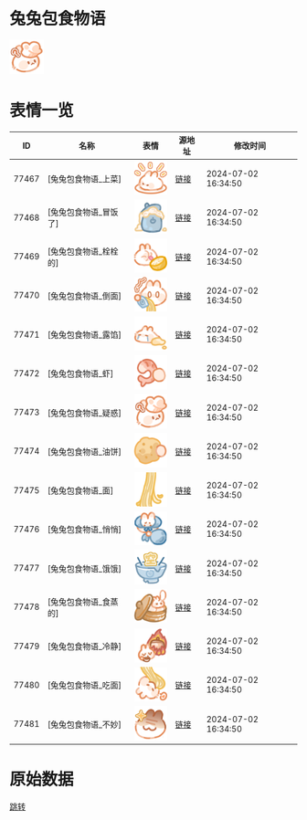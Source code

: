 # 兔兔包食物语

<img src="./cover.png" height="60" alt="cover" />

# 表情一览

|ID|名称|表情|源地址|修改时间|
|----|----|----|----|----|
|77467|[兔兔包食物语_上菜]|<img src="./pic/077467_%5B兔兔包食物语_上菜%5D.png" height="60" alt="上菜"/>|[链接](https://i0.hdslb.com/bfs/garb/b03a93d2dd3905f3880d2254460913121bbf55fc.png)|2024-07-02 16:34:50|
|77468|[兔兔包食物语_冒饭了]|<img src="./pic/077468_%5B兔兔包食物语_冒饭了%5D.png" height="60" alt="冒饭了"/>|[链接](https://i0.hdslb.com/bfs/garb/26877a091119b155ab008003896abf142755e58f.png)|2024-07-02 16:34:50|
|77469|[兔兔包食物语_栓栓的]|<img src="./pic/077469_%5B兔兔包食物语_栓栓的%5D.png" height="60" alt="栓栓的"/>|[链接](https://i0.hdslb.com/bfs/garb/20ea8574049cc9c95e62a1ddb895718f6fc3d29d.png)|2024-07-02 16:34:50|
|77470|[兔兔包食物语_倒面]|<img src="./pic/077470_%5B兔兔包食物语_倒面%5D.png" height="60" alt="倒面"/>|[链接](https://i0.hdslb.com/bfs/garb/75344fb7bd7a8b97ea823b5e273a5f96caaf5ad4.png)|2024-07-02 16:34:50|
|77471|[兔兔包食物语_露馅]|<img src="./pic/077471_%5B兔兔包食物语_露馅%5D.png" height="60" alt="露馅"/>|[链接](https://i0.hdslb.com/bfs/garb/be87c35036a407758c482ea41bbcfd676f5717b0.png)|2024-07-02 16:34:50|
|77472|[兔兔包食物语_虾]|<img src="./pic/077472_%5B兔兔包食物语_虾%5D.png" height="60" alt="虾"/>|[链接](https://i0.hdslb.com/bfs/garb/64595c37857d2ebf206e2c003db6d9a35ccc8240.png)|2024-07-02 16:34:50|
|77473|[兔兔包食物语_疑惑]|<img src="./pic/077473_%5B兔兔包食物语_疑惑%5D.png" height="60" alt="疑惑"/>|[链接](https://i0.hdslb.com/bfs/garb/509bdd8cefeb916fe62870ee29f5e6719ac56688.png)|2024-07-02 16:34:50|
|77474|[兔兔包食物语_油饼]|<img src="./pic/077474_%5B兔兔包食物语_油饼%5D.png" height="60" alt="油饼"/>|[链接](https://i0.hdslb.com/bfs/garb/e545d25360358d3a0ee2d68c867adcaf3c7646d1.png)|2024-07-02 16:34:50|
|77475|[兔兔包食物语_面]|<img src="./pic/077475_%5B兔兔包食物语_面%5D.png" height="60" alt="面"/>|[链接](https://i0.hdslb.com/bfs/garb/34c825a82ba5d81154f5338fe606c9d7ad73967d.png)|2024-07-02 16:34:50|
|77476|[兔兔包食物语_悄悄]|<img src="./pic/077476_%5B兔兔包食物语_悄悄%5D.png" height="60" alt="悄悄"/>|[链接](https://i0.hdslb.com/bfs/garb/49f5326f15c94d2a2cce89b128bf670fb0331440.png)|2024-07-02 16:34:50|
|77477|[兔兔包食物语_饿饿]|<img src="./pic/077477_%5B兔兔包食物语_饿饿%5D.png" height="60" alt="饿饿"/>|[链接](https://i0.hdslb.com/bfs/garb/0d4e1dc05eebe9c540e5ca2a7a979a67c0b04762.png)|2024-07-02 16:34:50|
|77478|[兔兔包食物语_食蒸的]|<img src="./pic/077478_%5B兔兔包食物语_食蒸的%5D.png" height="60" alt="食蒸的"/>|[链接](https://i0.hdslb.com/bfs/garb/59ae9337eff3908bd4bec9aba84328c03faba71d.png)|2024-07-02 16:34:50|
|77479|[兔兔包食物语_冷静]|<img src="./pic/077479_%5B兔兔包食物语_冷静%5D.png" height="60" alt="冷静"/>|[链接](https://i0.hdslb.com/bfs/garb/f73701d303f9fe96aacac1202fd7463f5f603c3d.png)|2024-07-02 16:34:50|
|77480|[兔兔包食物语_吃面]|<img src="./pic/077480_%5B兔兔包食物语_吃面%5D.png" height="60" alt="吃面"/>|[链接](https://i0.hdslb.com/bfs/garb/7b65125e5d035561df2155f477cbae3c91ccc09c.png)|2024-07-02 16:34:50|
|77481|[兔兔包食物语_不妙]|<img src="./pic/077481_%5B兔兔包食物语_不妙%5D.png" height="60" alt="不妙"/>|[链接](https://i0.hdslb.com/bfs/garb/6ca36f329caac505555e613b87b661753dae49bc.png)|2024-07-02 16:34:50|

# 原始数据

[跳转](./raw.json)

